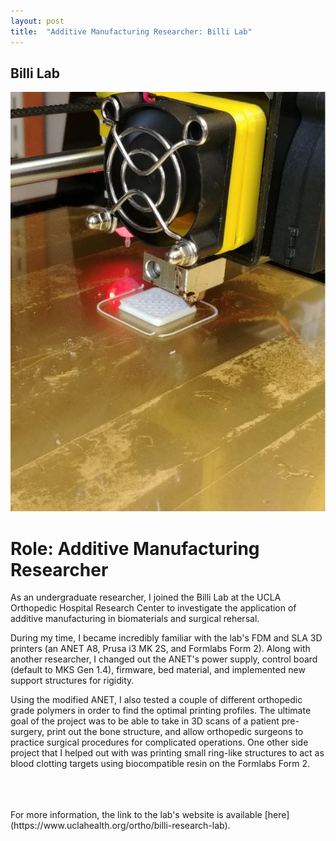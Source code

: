 ```yaml
---
layout: post
title:  "Additive Manufacturing Researcher: Billi Lab"
---
```


## Billi Lab

<img src="/assets/billi_lab.png" alt="billi" class="center">

# Role: Additive Manufacturing Researcher

As an undergraduate researcher, I joined the Billi Lab at the UCLA Orthopedic Hospital Research Center to investigate the application of additive manufacturing in biomaterials and surgical rehersal. 

During my time, I became incredibly familiar with the lab's FDM and SLA 3D printers (an ANET A8, Prusa i3 MK 2S, and Formlabs Form 2). Along with another researcher, I changed out the ANET's power supply, control board (default to MKS Gen 1.4), firmware, bed material, and implemented new support structures for rigidity. 

Using the modified ANET, I also tested a couple of different orthopedic grade polymers in order to find the optimal printing profiles. The ultimate goal of the project was to be able to take in 3D scans of a patient pre-surgery, print out the bone structure, and allow orthopedic surgeons to practice surgical procedures for complicated operations. One other side project that I helped out with was printing small ring-like structures to act as blood clotting targets using biocompatible resin on the Formlabs Form 2. 

<br>
<br>
<br>
For more information, the link to the lab's website is available [here](https://www.uclahealth.org/ortho/billi-research-lab).
